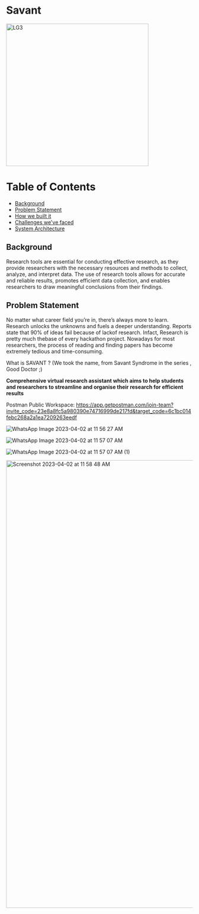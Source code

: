 # Savant

<img width="384" alt="LG3" src="https://user-images.githubusercontent.com/77115883/229333651-8fc95141-5f3c-436e-a5be-f52bfacaf869.png">



# Table of Contents

* [Background](#background)
* [Problem Statement](#ps)
* [How we built it](#making)
* [Challenges we've faced](#challenges)
* [System Architecture](#system-architecture)




## Background
Research tools are essential for conducting effective research, as they provide researchers with the necessary resources and methods to collect, analyze, and interpret data. The use of research tools allows for accurate and reliable results, promotes efficient data collection, and enables researchers to draw meaningful conclusions from their findings.

## Problem Statement

No matter what career field you’re in, there’s always more to learn. Research unlocks the unknowns and fuels a deeper understanding.
Reports state that 90% of ideas fail because of lackof research. Infact, Research is pretty much thebase of every hackathon project. Nowadays for most researchers, the process of reading and finding papers has become extremely tedious and time-consuming.

What is SAVANT ? (We took the name, from Savant Syndrome in the series , Good Doctor ;)


**Comprehensive virtual research assistant which aims to help students and researchers to streamline and organise their research for efficient results**



Postman Public Workspace: https://app.getpostman.com/join-team?invite_code=23e8a8fc5a980390e74716999de217fd&target_code=6c1bc014febc268a2a1ea7209263eedf


![WhatsApp Image 2023-04-02 at 11 56 27 AM](https://user-images.githubusercontent.com/77115883/229336317-d075c981-54c2-4ca3-b540-62521861ad1a.jpeg)

![WhatsApp Image 2023-04-02 at 11 57 07 AM](https://user-images.githubusercontent.com/77115883/229336355-3e254189-e9be-495b-92e9-f4e30fe186c7.jpeg)

![WhatsApp Image 2023-04-02 at 11 57 07 AM (1)](https://user-images.githubusercontent.com/77115883/229336373-f8d0384e-105b-49a1-809c-2d94c2ecc9f8.jpeg)


<img width="1207" alt="Screenshot 2023-04-02 at 11 58 48 AM" src="https://user-images.githubusercontent.com/77115883/229336431-04598496-6821-441d-98a1-6c8a9be7f1ae.png">

